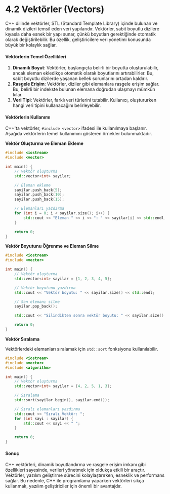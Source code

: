# 4.2 Vektörler (Vectors)

C++ dilinde vektörler, STL (Standard Template Library) içinde bulunan ve dinamik dizileri temsil eden veri yapılarıdır. Vektörler, sabit boyutlu dizilere kıyasla daha esnek bir yapı sunar, çünkü boyutları gerektiğinde otomatik olarak değiştirilebilir. Bu özellik, geliştiricilere veri yönetimi konusunda büyük bir kolaylık sağlar.

#### Vektörlerin Temel Özellikleri

1. **Dinamik Boyut**: Vektörler, başlangıçta belirli bir boyutta oluşturulabilir, ancak eleman ekledikçe otomatik olarak boyutlarını artırabilirler. Bu, sabit boyutlu dizilerde yaşanan bellek sorunlarını ortadan kaldırır.
2. **Rasgele Erişim**: Vektörler, diziler gibi elemanlara rasgele erişim sağlar. Bu, belirli bir indekste bulunan elemana doğrudan ulaşmayı mümkün kılar.
3. **Veri Tipi**: Vektörler, farklı veri türlerini tutabilir. Kullanıcı, oluştururken hangi veri tipini kullanacağını belirleyebilir.

#### Vektörlerin Kullanımı

C++'ta vektörler, `#include <vector>` ifadesi ile kullanılmaya başlanır. Aşağıda vektörlerin temel kullanımını gösteren örnekler bulunmaktadır.

**Vektör Oluşturma ve Eleman Ekleme**

```cpp
#include <iostream>
#include <vector>

int main() {
    // Vektör oluşturma
    std::vector<int> sayilar;

    // Eleman ekleme
    sayilar.push_back(5);
    sayilar.push_back(10);
    sayilar.push_back(15);

    // Elemanları yazdırma
    for (int i = 0; i < sayilar.size(); i++) {
        std::cout << "Eleman " << i << ": " << sayilar[i] << std::endl;
    }

    return 0;
}
```

**Vektör Boyutunu Öğrenme ve Eleman Silme**

```cpp
#include <iostream>
#include <vector>

int main() {
    // Vektör oluşturma
    std::vector<int> sayilar = {1, 2, 3, 4, 5};

    // Vektör boyutunu yazdırma
    std::cout << "Vektör boyutu: " << sayilar.size() << std::endl;

    // Son elemanı silme
    sayilar.pop_back();

    std::cout << "Silindikten sonra vektör boyutu: " << sayilar.size() << std::endl;

    return 0;
}
```

**Vektör Sıralama**

Vektörlerdeki elemanları sıralamak için `std::sort` fonksiyonu kullanılabilir.

```cpp
#include <iostream>
#include <vector>
#include <algorithm>

int main() {
    // Vektör oluşturma
    std::vector<int> sayilar = {4, 2, 5, 1, 3};

    // Sıralama
    std::sort(sayilar.begin(), sayilar.end());

    // Sıralı elemanları yazdırma
    std::cout << "Sıralı Vektör: ";
    for (int sayi : sayilar) {
        std::cout << sayi << " ";
    }

    return 0;
}
```

#### Sonuç

C++ vektörleri, dinamik boyutlandırma ve rasgele erişim imkanı gibi özellikleri sayesinde, verileri yönetmek için oldukça etkili bir araçtır. Vektörler, yazılım geliştirme sürecini kolaylaştırırken, esneklik ve performans sağlar. Bu nedenle, C++ ile programlama yaparken vektörleri sıkça kullanmak, yazılım geliştiriciler için önemli bir avantajdır.
